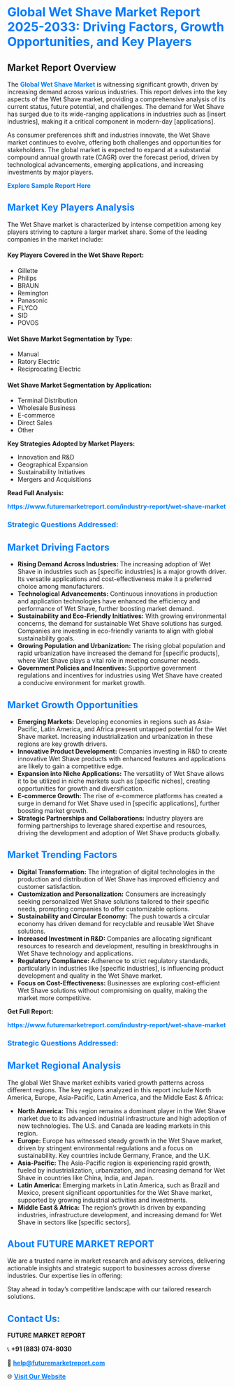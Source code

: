 <h1 style="color: #007BFF;">Global Wet Shave Market Report 2025-2033: Driving Factors, Growth Opportunities, and Key Players</h1>

<section id="overview">
<h2>Market Report Overview</h2>
<p>The <a href="https://www.futuremarketreport.com/industry-report/wet-shave-market" style="color: #007BFF; text-decoration: none;"><strong>Global Wet Shave Market</strong></a> is witnessing significant growth, driven by increasing demand across various industries. This report delves into the key aspects of the Wet Shave market, providing a comprehensive analysis of its current status, future potential, and challenges. The demand for Wet Shave has surged due to its wide-ranging applications in industries such as [insert industries], making it a critical component in modern-day [applications].</p>
<p>As consumer preferences shift and industries innovate, the Wet Shave market continues to evolve, offering both challenges and opportunities for stakeholders. The global market is expected to expand at a substantial compound annual growth rate (CAGR) over the forecast period, driven by technological advancements, emerging applications, and increasing investments by major players.</p>
</section>

<section id="overview">
<p><a href="https://www.futuremarketreport.com/request-sample/reportId=61034" style="color: #007BFF; text-decoration: none;"><strong>Explore Sample Report Here</strong></a></p>
</section>

<section id="key-players">
<h2 style="color: #007BFF;">Market Key Players Analysis</h2>
<p>The Wet Shave market is characterized by intense competition among key players striving to capture a larger market share. Some of the leading companies in the market include:</p>
<h4>Key Players Covered in the Wet Shave Report:</h4>
<ul><li>Gillette</li><li>Philips</li><li>BRAUN</li><li>Remington</li><li>Panasonic</li><li>FLYCO</li><li>SID</li><li>POVOS</li></ul>
<h4>Wet Shave Market Segmentation by Type:</h4>
<ul><li>Manual</li><li>Ratory Electric</li><li>Reciprocating Electric</li></ul>

<h4>Wet Shave Market Segmentation by Application:</h4>
<ul><li>Terminal Distribution</li><li>Wholesale Business</li><li>E-commerce</li><li>Direct Sales</li><li>Other</li></ul>
<p><strong>Key Strategies Adopted by Market Players:</strong></p>
<ul>
<li>Innovation and R&D</li>
<li>Geographical Expansion</li>
<li>Sustainability Initiatives</li>
<li>Mergers and Acquisitions</li>
</ul>
</section>

<section>
<p><strong>Read Full Analysis: </strong></p><a href="https://www.futuremarketreport.com/industry-report/wet-shave-market" style="color: #007BFF; text-decoration: none;"><strong>https://www.futuremarketreport.com/industry-report/wet-shave-market</strong></a>
<h3 style="color: #007BFF;">Strategic Questions Addressed:</h3>
</section>

<section id="driving-factors">
<h2 style="color: #007BFF;">Market Driving Factors</h2>
<ul>
<li><strong>Rising Demand Across Industries:</strong> The increasing adoption of Wet Shave in industries such as [specific industries] is a major growth driver. Its versatile applications and cost-effectiveness make it a preferred choice among manufacturers.</li>
<li><strong>Technological Advancements:</strong> Continuous innovations in production and application technologies have enhanced the efficiency and performance of Wet Shave, further boosting market demand.</li>
<li><strong>Sustainability and Eco-Friendly Initiatives:</strong> With growing environmental concerns, the demand for sustainable Wet Shave solutions has surged. Companies are investing in eco-friendly variants to align with global sustainability goals.</li>
<li><strong>Growing Population and Urbanization:</strong> The rising global population and rapid urbanization have increased the demand for [specific products], where Wet Shave plays a vital role in meeting consumer needs.</li>
<li><strong>Government Policies and Incentives:</strong> Supportive government regulations and incentives for industries using Wet Shave have created a conducive environment for market growth.</li>
</ul>
</section>

<section id="growth-opportunities">
<h2 style="color: #007BFF;">Market Growth Opportunities</h2>
<ul>
<li><strong>Emerging Markets:</strong> Developing economies in regions such as Asia-Pacific, Latin America, and Africa present untapped potential for the Wet Shave market. Increasing industrialization and urbanization in these regions are key growth drivers.</li>
<li><strong>Innovative Product Development:</strong> Companies investing in R&D to create innovative Wet Shave products with enhanced features and applications are likely to gain a competitive edge.</li>
<li><strong>Expansion into Niche Applications:</strong> The versatility of Wet Shave allows it to be utilized in niche markets such as [specific niches], creating opportunities for growth and diversification.</li>
<li><strong>E-commerce Growth:</strong> The rise of e-commerce platforms has created a surge in demand for Wet Shave used in [specific applications], further boosting market growth.</li>
<li><strong>Strategic Partnerships and Collaborations:</strong> Industry players are forming partnerships to leverage shared expertise and resources, driving the development and adoption of Wet Shave products globally.</li>
</ul>
</section>

<section id="trending-factors">
<h2 style="color: #007BFF;">Market Trending Factors</h2>
<ul>
<li><strong>Digital Transformation:</strong> The integration of digital technologies in the production and distribution of Wet Shave has improved efficiency and customer satisfaction.</li>
<li><strong>Customization and Personalization:</strong> Consumers are increasingly seeking personalized Wet Shave solutions tailored to their specific needs, prompting companies to offer customizable options.</li>
<li><strong>Sustainability and Circular Economy:</strong> The push towards a circular economy has driven demand for recyclable and reusable Wet Shave solutions.</li>
<li><strong>Increased Investment in R&D:</strong> Companies are allocating significant resources to research and development, resulting in breakthroughs in Wet Shave technology and applications.</li>
<li><strong>Regulatory Compliance:</strong> Adherence to strict regulatory standards, particularly in industries like [specific industries], is influencing product development and quality in the Wet Shave market.</li>
<li><strong>Focus on Cost-Effectiveness:</strong> Businesses are exploring cost-efficient Wet Shave solutions without compromising on quality, making the market more competitive.</li>
</ul>
</section>

<section>
<p><strong>Get Full Report: </strong></p><a href="https://www.futuremarketreport.com/industry-report/wet-shave-market" style="color: #007BFF; text-decoration: none;"><strong>https://www.futuremarketreport.com/industry-report/wet-shave-market</strong></a>
<h3 style="color: #007BFF;">Strategic Questions Addressed:</h3>
</section>


<section id="regional-analysis">
<h2 style="color: #007BFF;">Market Regional Analysis</h2>
<p>The global Wet Shave market exhibits varied growth patterns across different regions. The key regions analyzed in this report include North America, Europe, Asia-Pacific, Latin America, and the Middle East & Africa:</p>
<ul>
<li><strong>North America:</strong> This region remains a dominant player in the Wet Shave market due to its advanced industrial infrastructure and high adoption of new technologies. The U.S. and Canada are leading markets in this region.</li>
<li><strong>Europe:</strong> Europe has witnessed steady growth in the Wet Shave market, driven by stringent environmental regulations and a focus on sustainability. Key countries include Germany, France, and the U.K.</li>
<li><strong>Asia-Pacific:</strong> The Asia-Pacific region is experiencing rapid growth, fueled by industrialization, urbanization, and increasing demand for Wet Shave in countries like China, India, and Japan.</li>
<li><strong>Latin America:</strong> Emerging markets in Latin America, such as Brazil and Mexico, present significant opportunities for the Wet Shave market, supported by growing industrial activities and investments.</li>
<li><strong>Middle East & Africa:</strong> The region’s growth is driven by expanding industries, infrastructure development, and increasing demand for Wet Shave in sectors like [specific sectors].</li>
</ul>
</section>

<footer>
<h2 style="color: #007BFF;">About FUTURE MARKET REPORT</h2>
<p>We are a trusted name in market research and advisory services, delivering actionable insights and strategic support to businesses across diverse industries. Our expertise lies in offering:</p>

<p>Stay ahead in today’s competitive landscape with our tailored research solutions.</p>

<h2 style="color: #007BFF;">Contact Us:</h2>
<p><strong>FUTURE MARKET REPORT</strong></p>
<p>📞 <strong>+91 (883) 074-8030</strong></p>
<p>📧 <strong><a href="mailto:help@futuremarketreport.com" style="color: #007BFF;">help@futuremarketreport.com</a></strong></p>
<p>🌐 <strong><a href="https://www.futuremarketreport.com/" style="color: #007BFF;">Visit Our Website</a></strong></p>
</footer>